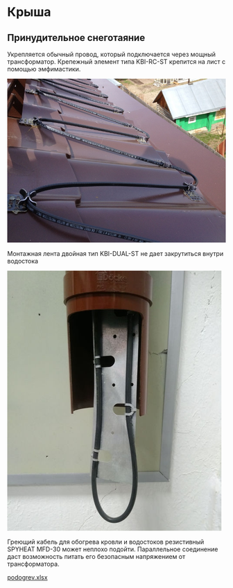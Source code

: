 # Крыша

## Принудительное снеготаяние

Укрепляется обычный провод, который подключается через мощный трансформатор.
Крепежный элемент типа KBI-RC-ST крепится на лист с помощью эмфимастики.

![](img.png)

Монтажная лента двойная тип KBI-DUAL-ST не дает закрутиться внутри водостока

![](img_1.png)

Греющий кабель для обогрева кровли и водостоков резистивный SPYHEAT MFD-30 может неплохо подойти.
Параллельное соединение даст возможность питать его безопасным напряжением от трансформатора.

[podogrev.xlsx](podogrev.xlsx)